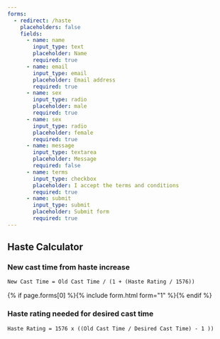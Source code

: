 ```yaml
---
forms:
  - redirect: /haste
    placeholders: false
    fields: 
      - name: name
        input_type: text
        placeholder: Name
        required: true
      - name: email
        input_type: email
        placeholder: Email address
        required: true
      - name: sex
        input_type: radio
        placeholder: male
        required: true
      - name: sex
        input_type: radio
        placeholder: female
        required: true
      - name: message
        input_type: textarea
        placeholder: Message
        required: false
      - name: terms
        input_type: checkbox
        placeholder: I accept the terms and conditions
        required: true
      - name: submit
        input_type: submit
        placeholder: Submit form
        required: true
---
```

## Haste Calculator

### New cast time from haste increase
```markdown
New Cast Time = Old Cast Time / (1 + (Haste Rating / 1576))
```

{% if page.forms[0] %}{% include form.html form="1" %}{% endif %}

### Haste rating needed for desired cast time
```markdown
Haste Rating = 1576 x ((Old Cast Time / Desired Cast Time) - 1 ))
```
